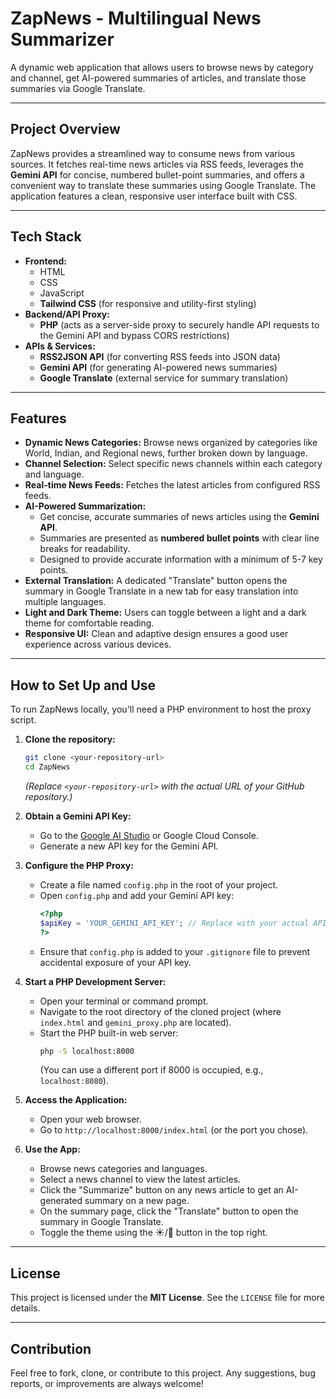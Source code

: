 # ZapNews - Multilingual News Summarizer

A dynamic web application that allows users to browse news by category and channel, get AI-powered summaries of articles, and translate those summaries via Google Translate.

---

## Project Overview

ZapNews provides a streamlined way to consume news from various sources. It fetches real-time news articles via RSS feeds, leverages the **Gemini API** for concise, numbered bullet-point summaries, and offers a convenient way to translate these summaries using Google Translate. The application features a clean, responsive user interface built with CSS.

---

## Tech Stack

* **Frontend:**
    * HTML
    * CSS
    * JavaScript
    * **Tailwind CSS** (for responsive and utility-first styling)
* **Backend/API Proxy:**
    * **PHP** (acts as a server-side proxy to securely handle API requests to the Gemini API and bypass CORS restrictions)
* **APIs & Services:**
    * **RSS2JSON API** (for converting RSS feeds into JSON data)
    * **Gemini API** (for generating AI-powered news summaries)
    * **Google Translate** (external service for summary translation)

---

## Features

* **Dynamic News Categories:** Browse news organized by categories like World, Indian, and Regional news, further broken down by language.
* **Channel Selection:** Select specific news channels within each category and language.
* **Real-time News Feeds:** Fetches the latest articles from configured RSS feeds.
* **AI-Powered Summarization:**
    * Get concise, accurate summaries of news articles using the **Gemini API**.
    * Summaries are presented as **numbered bullet points** with clear line breaks for readability.
    * Designed to provide accurate information with a minimum of 5-7 key points.
* **External Translation:** A dedicated "Translate" button opens the summary in Google Translate in a new tab for easy translation into multiple languages.
* **Light and Dark Theme:** Users can toggle between a light and a dark theme for comfortable reading.
* **Responsive UI:** Clean and adaptive design ensures a good user experience across various devices.

---

## How to Set Up and Use

To run ZapNews locally, you'll need a PHP environment to host the proxy script.

1.  **Clone the repository:**
    ```bash
    git clone <your-repository-url>
    cd ZapNews
    ```
    *(Replace `<your-repository-url>` with the actual URL of your GitHub repository.)*

2.  **Obtain a Gemini API Key:**
    * Go to the [Google AI Studio](https://aistudio.google.com/app/apikey) or Google Cloud Console.
    * Generate a new API key for the Gemini API.

3.  **Configure the PHP Proxy:**
    * Create a file named `config.php` in the root of your project.
    * Open `config.php` and add your Gemini API key:
        ```php
        <?php
        $apiKey = 'YOUR_GEMINI_API_KEY'; // Replace with your actual API key
        ?>
        ```
    * Ensure that `config.php` is added to your `.gitignore` file to prevent accidental exposure of your API key.

4.  **Start a PHP Development Server:**
    * Open your terminal or command prompt.
    * Navigate to the root directory of the cloned project (where `index.html` and `gemini_proxy.php` are located).
    * Start the PHP built-in web server:
        ```bash
        php -S localhost:8000
        ```
        (You can use a different port if 8000 is occupied, e.g., `localhost:8080`).

5.  **Access the Application:**
    * Open your web browser.
    * Go to `http://localhost:8000/index.html` (or the port you chose).

6.  **Use the App:**
    * Browse news categories and languages.
    * Select a news channel to view the latest articles.
    * Click the "Summarize" button on any news article to get an AI-generated summary on a new page.
    * On the summary page, click the "Translate" button to open the summary in Google Translate.
    * Toggle the theme using the ☀️/🌙 button in the top right.

---

## License

This project is licensed under the **MIT License**. See the `LICENSE` file for more details.

---

## Contribution

Feel free to fork, clone, or contribute to this project. Any suggestions, bug reports, or improvements are always welcome!
